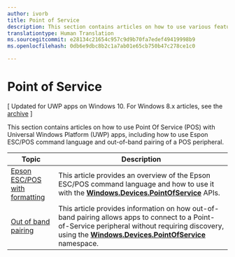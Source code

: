 ```yaml
---
author: ivorb
title: Point of Service
description: This section contains articles on how to use various features of the Point of Service namespace.
translationtype: Human Translation
ms.sourcegitcommit: e28134c21654c957c9d9b70fa7edef49419998b9
ms.openlocfilehash: 0db6e9dbc8b2c1a7ab01e65cb750b47c278ce1c0

---
```

# Point of Service

\[ Updated for UWP apps on Windows 10. For Windows 8.x articles, see the [archive](http://go.microsoft.com/fwlink/p/?linkid=619132) \]

This section contains articles on how to use Point Of Service (POS) with Universal Windows Platform (UWP) apps, including how to use Espon ESC/POS command language and out-of-band pairing of a POS peripheral.

|Topic|Description|
|--------|------------------|
| [Epson ESC/POS with formatting](epson-esc-pos-with-formatting.md)   | This article provides an overview of the Epson ESC/POS command language and how to use it with the [**Windows.Devices.PointOfService**](https://msdn.microsoft.com/library/windows/apps/windows.devices.pointofservice.aspx) APIs. |
| [Out of band pairing](out-of-band-pairing.md) | This article provides information on how out-of-band pairing allows apps to connect to a Point-of-Service peripheral without requiring discovery, using the [**Windows.Devices.PointOfService**](https://msdn.microsoft.com/library/windows/apps/windows.devices.pointofservice.aspx) namespace. |




<!--HONumber=Sep16_HO2-->


